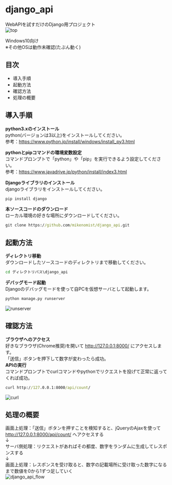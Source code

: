 # django_api  
WebAPIを試すだけのDjango用プロジェクト  
![top](https://user-images.githubusercontent.com/58038726/69896664-507a6c80-1385-11ea-848f-d8146b14c619.png)  
  
Windows10向け  
※その他OSは動作未確認(たぶん動く)  
  
## 目次  
- 導入手順  
- 起動方法  
- 確認方法  
- 処理の概要  
  
## 導入手順  
__python3.xのインストール__  
python(バージョンは3以上)をインストールしてください。  
参考：https://www.python.jp/install/windows/install_py3.html  
  
__pythonとpipコマンドの環境変数設定__  
コマンドプロンプトで「python」や「pip」を実行できるよう設定してください。  
参考：https://www.javadrive.jp/python/install/index3.html  
  
__Djangoライブラリのインストール__  
djangoライブラリをインストールしてください。
```cmd  
pip install django  
```  
  
__本ソースコードのダウンロード__  
ローカル環境の好きな場所にダウンロードしてください。  
```cmd  
git clone https://github.com/mikenomist/django_api.git  
```  
  
## 起動方法  
__ディレクトリ移動__  
ダウンロードしたソースコードのディレクトリまで移動してください。
```cmd  
cd ディレクトリパス\django_api  
```  
  
__デバッグモード起動__  
Djangoのデバッグモードを使って自PCを仮想サーバとして起動します。
```cmd  
python manage.py runserver  
```  
![runserver](https://user-images.githubusercontent.com/58038726/69896612-e6fa5e00-1384-11ea-994d-34d9a598b375.png)  
  
## 確認方法  
__ブラウザへのアクセス__  
好きなブラウザ(Chrome推奨)を開いて http://127.0.0.1:8000/ にアクセスします。  
「送信」ボタンを押下して数字が変わったら成功。  
__APIの実行__  
コマンドプロンプトでcurlコマンドやpythonでリクエストを投げて正常に返ってくれば成功。  
```cmd  
curl http://127.0.0.1:8000/api/count/  
```  
![curl](https://user-images.githubusercontent.com/58038726/69896978-c8966180-1388-11ea-98ef-bfa35d662a3c.png)  

## 処理の概要  
画面上処理：「送信」ボタンを押すことを検知すると、jQueryのAjaxを使って http://127.0.0.1:8000/api/count/ へアクセスする  
↓  
サーバ側処理：リクエストがあればその都度、数字をランダムに生成してレスポンスする  
↓  
画面上処理：レスポンスを受け取ると、数字の記載場所に受け取った数字になるまで数値を0から1ずつ足していく  
![django_api_flow](https://user-images.githubusercontent.com/58038726/69896646-21fc9180-1385-11ea-9eb8-c52622658635.png)  
